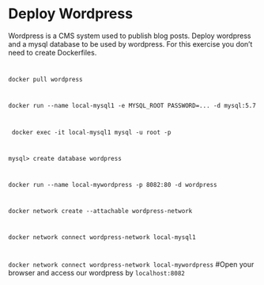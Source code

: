 #  Deploy Wordpress
Wordpress is a CMS system used to publish blog posts. Deploy wordpress and a mysql database to be used by wordpress. 
For this exercise you don’t need to create Dockerfiles. 
 # 
 ```docker pull wordpress```
 #
 ```docker run --name local-mysql1 -e MYSQL_ROOT PASSWORD=... -d mysql:5.7```
 #
 ``` docker exec -it local-mysql1 mysql -u root -p```
 # 
 ```mysql> create database wordpress```
 #
 ```docker run --name local-mywordpress -p 8082:80 -d wordpress```
 #
 ```docker network create --attachable wordpress-network```
 #
 ```docker network connect wordpress-network local-mysql1```
 # 
 ```docker network connect wordpress-network local-mywordpress```
#Open your browser and access our wordpress by ```localhost:8082```
